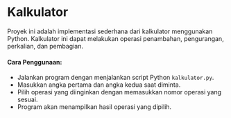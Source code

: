 # Kalkulator
Proyek ini adalah implementasi sederhana dari kalkulator menggunakan Python. Kalkulator ini dapat melakukan operasi penambahan, pengurangan, perkalian, dan pembagian.

#### Cara Penggunaan:
- Jalankan program dengan menjalankan script Python `kalkulator.py`.
- Masukkan angka pertama dan angka kedua saat diminta.
- Pilih operasi yang diinginkan dengan memasukkan nomor operasi yang sesuai.
- Program akan menampilkan hasil operasi yang dipilih.